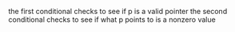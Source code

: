 the first conditional checks to see if p is a valid pointer
the second conditional checks to see if what p points to is a nonzero value